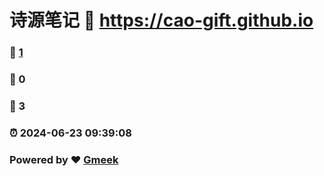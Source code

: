# 诗源笔记 :link: https://cao-gift.github.io 
### :page_facing_up: [1](https://cao-gift.github.io/tag.html) 
### :speech_balloon: 0 
### :hibiscus: 3 
### :alarm_clock: 2024-06-23 09:39:08 
### Powered by :heart: [Gmeek](https://github.com/Meekdai/Gmeek)
